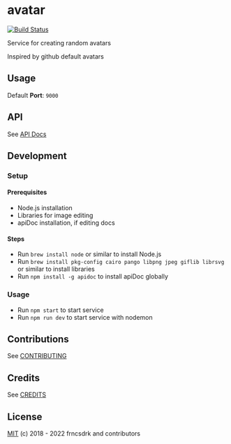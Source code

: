 # avatar

[![Build Status](https://github.com/frncsdrk/avatar/workflows/build/badge.svg?branch=main&event=push)](https://github.com/frncsdrk/avatar/actions)

Service for creating random avatars

Inspired by github default avatars

## Usage

Default **Port**: `9000`

## API

See [API Docs](https://frncsdrk.github.io/avatar)

## Development

### Setup

#### Prerequisites

- Node.js installation
- Libraries for image editing
- apiDoc installation, if editing docs

#### Steps

- Run `brew install node` or similar to install Node.js
- Run `brew install pkg-config cairo pango libpng jpeg giflib librsvg` or similar to install libraries
- Run `npm install -g apidoc` to install apiDoc globally

### Usage

- Run `npm start` to start service
- Run `npm run dev` to start service with nodemon

## Contributions

See [CONTRIBUTING](https://github.com/frncsdrk/avatar/blob/main/CONTRIBUTING.md)

## Credits

See [CREDITS](https://github.com/frncsdrk/avatar/blob/main/CREDITS)

## License

[MIT](https://github.com/frncsdrk/avatar/blob/main/LICENSE) (c) 2018 - 2022 frncsdrk and contributors

